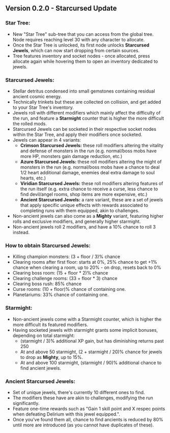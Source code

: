 ## **Version 0.2.0 - Starcursed Update**

### **Star Tree:**

- New "Star Tree" sub-tree that you can access from the global tree. Node requires reaching level 30 with any character to allocate.
- Once the Star Tree is unlocked, its first node unlocks **Starcursed Jewels**, which can now start dropping from certain sources.
- Tree features inventory and socket nodes - once allocated, press allocate again while hovering them to open an inventory dedicated to jewels.

### **Starcursed Jewels:**

- Stellar detritus condensed into small gemstones containing residual ancient cosmic energy.
- Technically trinkets but these are collected on collision, and get added to your Star Tree's inventory.
- Jewels roll with different modifiers which mainly affect the difficulty of the run, and feature a **Starmight** counter that is higher the more difficult the rolled mods.
- Starcursed Jewels can be socketed in their respective socket nodes within the Star Tree, and apply their modifiers once socketed.
- Jewels can appear in 4 variants:
  - **Crimson Starcursed Jewels:** these roll modifiers altering the vitality and defense of monsters in the run (e.g. normal/boss mobs have more HP, monsters gain damage reduction, etc.)
  - **Azure Starcursed Jewels:** these roll modifiers altering the might of monsters in the run (e.g. normal/boss mobs have a chance to deal 1/2 heart additional damage, enemies deal extra damage to soul hearts, etc.)
  - **Viridian Starcursed Jewels:** these roll modifiers altering features of the run itself (e.g. extra chance to receive a curse, less chance to find devil/angel rooms, shop items are more expensive, etc.)
  - **Ancient Starcursed Jewels:** a rare variant, these are a set of jewels that apply specific unique effects with rewards associated to completing runs with them equipped, akin to challenges.
- Non-ancient jewels can also come as a **Mighty** variant, featuring higher rolls and exclusive modifiers, and generally higher starmight.
- Non-ancient jewels roll 2 modifiers, and have a 10% chance to roll 3 instead.

### **How to obtain Starcursed Jewels:**

- Killing champion monsters: (3 + floor / 3)% chance
- Clearing rooms after first floor: starts at 0%, 25% chance to get +1% chance when clearing a room, up to 20% - on drop, resets back to 0%
- Clearing boss room: (15 + floor \* 2)% chance
- Clearing challenge rooms: (33 + floor \* 3) chance
- Clearing boss rush: 85% chance
- Curse rooms: (10 + floor)% chance of containing one.
- Planetariums: 33% chance of containing one.

### **Starmight:**

- Non-ancient jewels come with a Starmight counter, which is higher the more difficult its featured modifiers.
- Having socketed jewels with starmight grants some implicit bonuses, depending on total starmight:
  - (starmight / 3)% additional XP gain, but has diminishing returns past 250
  - At and above 50 starmight, (2 + starmight / 20)% chance for jewels to drop as **Mighty**, up to 15%.
  - At and above 100 starmight, (starmight / 90)% additional chance to find ancient jewels.

### **Ancient Starcursed Jewels:**

- Set of unique jewels, there's currently 10 different ones to find.
- The modifiers these have are akin to challenges, modifying the run significantly.
- Feature one-time rewards such as "Gain 1 skill point and X respec points when defeating Delirium with this jewel equipped.".
- Once you've found them all, chance to find ancients is reduced by 80% until more are introduced (as you cannot have duplicates of these).
